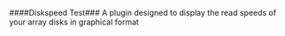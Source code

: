 ####Diskspeed Test###
A plugin designed to display the read speeds of your array disks in graphical format
